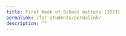 ```yaml
---
title: First Week of School matters (2023)
permalink: /for-students/permalink/
description: ""
---
```


